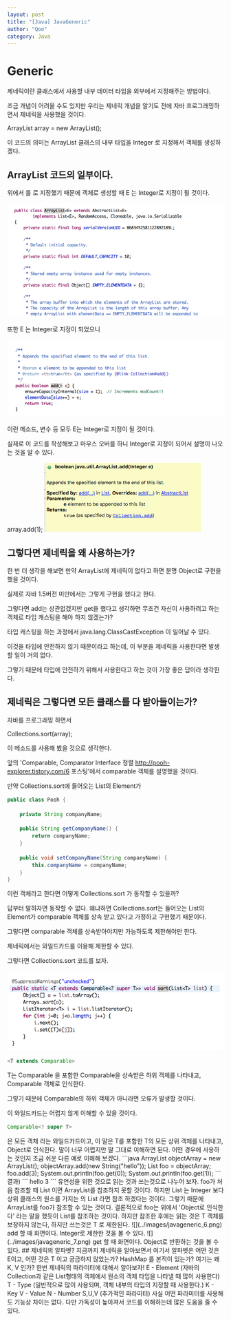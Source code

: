 ```yaml
---
layout: post
title: "[Java] JavaGeneric"
author: "Qoo"
category: Java
---
```


# Generic
제네릭이란 클래스에서 사용할 내부 데이터 타입을 외부에서 지정해주는 방법이다.

조금 개념이 어려울 수도 있지만 우리는 제네릭 개념을 알기도 전에 자바 프로그래밍하면서 제네릭을 사용했을 것이다.

ArrayList<Integer> array = new ArrayList<Integer>();

이 코드의 의미는
ArrayList 클래스의 내부 타입을 Integer 로 지정해서 객체를 생성하겠다.

## ArrayList 코드의 일부이다. 

위에서 <E>를 <Integer>로 지정했기 때문에 객체로 생성할 때 E 는 Integer로 지정이 될 것이다.
 
![](../images/javageneric_1.png)

또한 E 는 Integer로 지정이 되었으니 

![](../images/javageneric_2.png)

이런 메소드, 변수 등 모두 E는 Integer로 지정이 될 것이다.

실제로 이 코드를 작성해보고 마우스 오버를 하니 Integer로 지정이 되어서 설명이 나오는 것을 알 수 있다.

array.add(1);
![](../images/javageneric_3.png)


## 그렇다면 제네릭을 왜 사용하는가?

한 번 더 생각을 해보면 만약 ArrayList에 제네릭이 없다고 하면 분명 Object로 구현을 했을 것이다.

실제로 자바 1.5버전 미만에서는 그렇게 구현을 했다고 한다.

그렇다면 add는 상관없겠지만 get을 했다고 생각하면 무조건 자신이 사용하려고 하는 객체로 타입 캐스팅을 해야 하지 않겠는가?

타입 캐스팅을 하는 과정에서 java.lang.ClassCastException 이 일어날 수 있다. 

이것을 타입에 안전하지 않기 때문이라고 하는데, 이 부분을 제네릭을 사용한다면 발생할 일이 거의 없다. 

그렇기 때문에 타입에 안전하기 위해서 사용한다고 하는 것이 가장 좋은 답이라 생각한다.


## 제네릭은 그렇다면 모든 클래스를 다 받아들이는가?

자바를 프로그래밍 하면서 

Collections.sort(array);

이 메소드를 사용해 봤을 것으로 생각한다.

앞의 'Comparable, Comparator Interface 정렬 http://pooh-explorer.tistory.com/6 포스팅'에서 comparable 객체를 설명했을 것이다.

만약 Collections.sort에 들어오는 List의 Element가 

```java
public class Pooh {

	private String companyName;

	public String getCompanyName() {
		return companyName;
	}

	public void setCompanyName(String companyName) {
		this.companyName = companyName;
	}
}
```
이런 객체라고 한다면 어떻게  Collections.sort 가 동작할 수 있을까? 

답부터 말하자면 동작할 수 없다. 왜냐하면 Collections.sort는 들어오는 List의 Element가 comparable 객체를 상속 받고 있다고 가정하고 구현했기 때문이다.

그렇다면 comparable 객체를 상속받아야지만 가능하도록 제한해야만 한다.


제네릭에서는 와일드카드를 이용해 제한할 수 있다.

그렇다면 Collections.sort 코드를 보자.


![](../images/javageneric_4.png)


```java
<T extends Comparable>
```

T는 Comparable 을 포함한 Comparable을 상속받은 하위 객체를 나타내고, Comparable 객체로 인식한다.

그렇기 때문에 Comparable의 하위 객체가 아니라면 오류가 발생할 것이다.

이 와일드카드는 어렵지 않게 이해할 수 있을 것이다.


```java
Comparable<? super T>
```
<?>은 모든 객체 라는 와일드카드이고, 이 말은 T를 포함한 T의 모든 상위 객체를 나타내고, Object로 인식한다.

말이 너무 어렵지만 말 그대로 이해하면 된다. 

어떤 경우에 사용하는 것인지 조금 쉬운 다른 예로 이해해 보겠다. 


```java
ArrayList<Object> objectArray = new ArrayList<Object>();
objectArray.add(new String("hello"));
List<? super Integer> foo = objectArray;
foo.add(3);
System.out.println(foo.get(0));
System.out.println(foo.get(1));
```
결과)
```
hello
3
```

유연성을 위한 것으로 읽는 것과 쓰는것으로 나누어 보자.

foo가 처음 참조할 때 List<Integer> 이면 ArrayList<Object>를 참조하지 못할 것이다.

하지만 List<? super Integer> 는 Integer 보다 상위 클래스의 원소를 가지는 의 List 라면 참조 하겠다는 것이다.

그렇기 때문에 ArrayList<Object>를 foo가 참조할 수 있는 것이다.

결론적으로 foo는 위에서 'Object로 인식한다' 라는 말을 했듯이 List<Object>를 참조하는 것이다.

하지만 참조한 후에는 읽는 것은 T 객체를 보장하지 않는다, 하지만 쓰는것은 T 로 제한된다.


![](../images/javageneric_6.png)
add 할 때 화면이다. Integer로 제한한 것을 볼 수 있다.

![](../images/javageneric_7.png)
get 할 때 화면이다. Object로 반환하는 것을 볼 수 있다.




## 제네릭의 알파벳? 
지금까지 제네릭을 알아보면서 여기서 알파벳은 어떤 것은 E이고, 어떤 것은 T 이고 궁금하지 않았는가? 

HashMap <K,V> 를 본적이 있는가? 여기는 왜 K, V 인가?

한번 제네릭의 파라미터에 대해서 알아보자!

E - Element (자바의 Collection과 같은 List형태의 객체에서 원소의 객체 타입을 나타낼 때 많이 사용한다)

T - Type (일반적으로 많이 사용되며, 객체 내부의 타입의 지정할 때 사용한다.)

K - Key

V - Value

N - Number

S,U,V (추가적인 파라미터)

사실 어떤 파라미터를 사용해도 기능상 차이는 없다.

다만 가독성이 높아져서 코드를 이해하는데 많은 도움을 줄 수 있다.